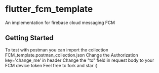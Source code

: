 # flutter_fcm_template

An implementation for firebase cloud messaging FCM

## Getting Started
To test with postman you can import the collection FCM_template.postman_collection.json
Change the Authorization key='change_me' in header
Change the "to" field in request body to your FCM device token
Feel free to fork and star :)
